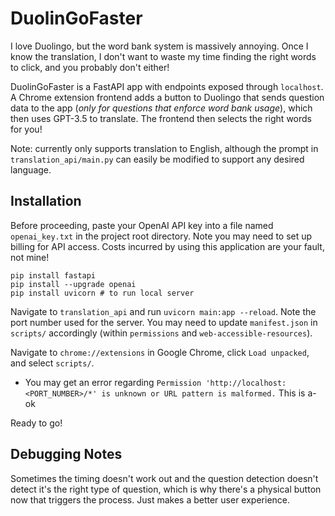 # DuolinGoFaster

I love Duolingo, but the word bank system is massively annoying. Once I know the translation, I don't want to waste my time finding the right words to click, and you probably don't either!

DuolinGoFaster is a FastAPI app with endpoints exposed through `localhost`. A Chrome extension frontend adds a button to Duolingo that sends question data to the app (*only for questions that enforce word bank usage*), which then uses GPT-3.5 to translate. The frontend then selects the right words for you!

Note: currently only supports translation to English, although the prompt in `translation_api/main.py` can easily be modified to support any desired language.

## Installation

Before proceeding, paste your OpenAI API key into a file named `openai_key.txt` in the project root directory. Note you may need to set up billing for API access. Costs incurred by using this application are your fault, not mine!

```
pip install fastapi
pip install --upgrade openai
pip install uvicorn # to run local server
```

Navigate to `translation_api` and run `uvicorn main:app --reload`. Note the port number used for the server. You may need to update `manifest.json` in `scripts/` accordingly (within `permissions` and `web-accessible-resources`).

Navigate to `chrome://extensions` in Google Chrome, click `Load unpacked`, and select `scripts/`.

- You may get an error regarding `Permission 'http://localhost:<PORT_NUMBER>/*' is unknown or URL pattern is malformed.` This is a-ok

Ready to go!

## Debugging Notes

Sometimes the timing doesn't work out and the question detection doesn't detect it's the right type of question, which is why there's a physical button now that triggers the process. Just makes a better user experience.
